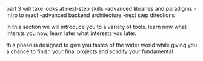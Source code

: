 part 3 will take looks at next-step skills
	-advanced libraries and paradigms
	-intro to react
	-advanced backend architecture
	-next step directions

in this section we will introduce you to a variety of tools. 
learn now what intersts you now, learn later what interests you later.  

this phase is designed to give you tastes of the wider world while giving you a chance to finish your final projects and solidify your fundamental
